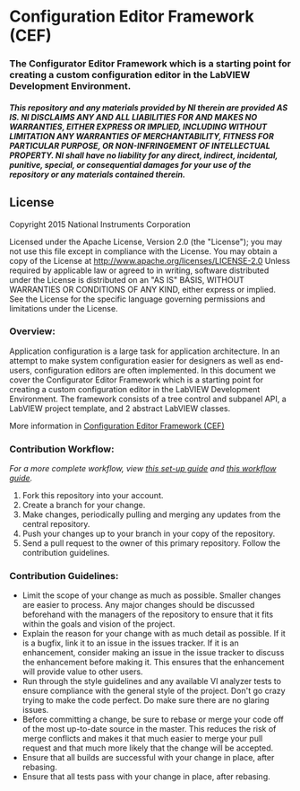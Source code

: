 # Configuration Editor Framework (CEF)

### The Configurator Editor Framework which is a starting point for creating a custom configuration editor in the LabVIEW Development Environment. 

#### *This repository and any materials provided by NI therein are provided AS IS. NI DISCLAIMS ANY AND ALL LIABILITIES FOR AND MAKES NO WARRANTIES, EITHER EXPRESS OR IMPLIED, INCLUDING WITHOUT LIMITATION ANY WARRANTIES OF MERCHANTABILITY, FITNESS FOR  PARTICULAR PURPOSE, OR NON-INFRINGEMENT OF INTELLECTUAL PROPERTY. NI shall have no liability for any direct, indirect, incidental, punitive, special, or consequential damages for your use of the repository or any materials contained therein.*

## License
Copyright 2015 National Instruments Corporation

Licensed under the Apache License, Version 2.0 (the "License"); you may not use this file except in compliance with the License. You may obtain a copy of the License at http://www.apache.org/licenses/LICENSE-2.0
Unless required by applicable law or agreed to in writing, software distributed under the License is distributed on an "AS IS" BASIS, WITHOUT WARRANTIES OR CONDITIONS OF ANY KIND, either express or implied. See the License for the specific language governing permissions and limitations under the License.

### Overview:
Application configuration is a large task for application architecture. In an attempt to make system configuration easier for designers as well as end-users, configuration editors are often implemented. In this document we cover the Configurator Editor Framework which is a starting point for creating a custom configuration editor in the LabVIEW Development Environment. The framework consists of a tree control and subpanel API, a LabVIEW project template, and 2 abstract LabVIEW classes. 
 
More information in [Configuration Editor Framework (CEF)](http://www.ni.com/example/51881/en/)

### Contribution Workflow:
*For a more complete workflow, view [this set-up guide](https://decibel.ni.com/content/docs/DOC-37416) and [this workflow guide](https://decibel.ni.com/content/docs/DOC-37417).*

1. Fork this repository into your account.
2. Create a branch for your change.
3. Make changes, periodically pulling and merging any updates from the central repository.
4. Push your changes up to your branch in your copy of the repository.
5. Send a pull request to the owner of this primary repository. Follow the contribution guidelines.
 
### Contribution Guidelines:
- Limit the scope of your change as much as possible. Smaller changes are easier to process. Any major changes should be discussed beforehand with the managers of the repository to ensure that it fits within the goals and vision of the project.
- Explain the reason for your change with as much detail as possible. If it is a bugfix, link it to an issue in the issues tracker. If it is an enhancement, consider making an issue in the issue tracker to discuss the enhancement before making it. This ensures that the enhancement will provide value to other users.
- Run through the style guidelines and any available VI analyzer tests to ensure compliance with the general style of the project. Don't go crazy trying to make the code perfect. Do make sure there are no glaring issues.
- Before committing a change, be sure to rebase or merge your code off of the most up-to-date source in the master. This reduces the risk of merge conflicts and makes it that much easier to merge your pull request and that much more likely that the change will be accepted.
- Ensure that all builds are successful with your change in place, after rebasing.
- Ensure that all tests pass with your change in place, after rebasing.
